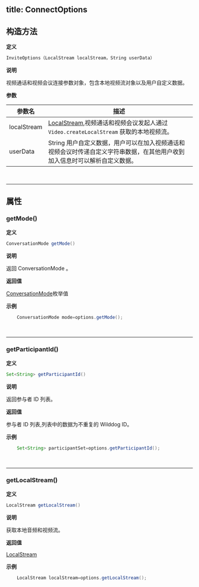 title: ConnectOptions
---

## 构造方法

**定义**   

```java
InviteOptions（LocalStream localStream，String userData）
```

**说明**

视频通话和视频会议连接参数对象，包含本地视频流对象以及用户自定义数据。

**参数**

| 参数名 | 描述 |
|---|---|
|localStream|[LocalStream](/api/video/android/local-stream.html),视频通话和视频会议发起人通过 `Video.createLocalStream` 获取的本地视频流。|
|userData|String 用户自定义数据，用户可以在加入视频通话和视频会议时传递自定义字符串数据，在其他用户收到加入信息时可以解析自定义数据。|

</br>

---

## 属性

### getMode()

**定义**   

```java
ConversationMode getMode()
```

**说明**

返回 ConversationMode 。

**返回值**

[ConversationMode](/api/video/android/conversation-mode.html)枚举值

**示例**

```java
	ConversationMode mode=options.getMode();
```

</br>

---

### getParticipantId()

**定义**   

```java
Set<String> getParticipantId()
```

**说明**

返回参与者 ID 列表。

**返回值**

参与者 ID 列表,列表中的数据为不重复的 Wilddog ID。

**示例**

```java
	Set<String> participantSet=options.getParticipantId();
```

</br>

---

### getLocalStream()

**定义**   

```java
LocalStream getLocalStream()
```

**说明**

获取本地音频和视频流。

**返回值**

[LocalStream](/api/video/android/local-stream.html)

**示例**

```java
	LocalStream localStream=options.getLocalStream();
```
